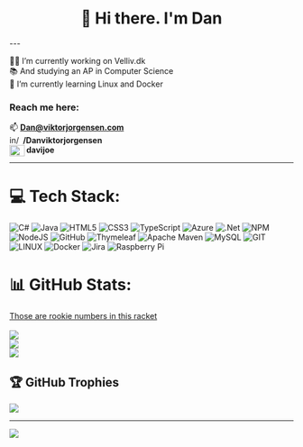 <h1 align="center">👋 Hi there. I'm Dan</h1>
---


👨‍🏭 I’m currently working on Velliv.dk<br>
📚 And studying an AP in Computer Science<br>
🌱 I’m currently learning Linux and Docker

### Reach me here:<br>
📫 **Dan@viktorjorgensen.com**<br><a href="https://linkedin.com/in/danviktorjorgensen/" target="blank"><img align="top" src="https://raw.githubusercontent.com/rahuldkjain/github-profile-readme-generator/master/src/images/icons/Social/linked-in-alt.svg" alt="in/danviktorjorgensen/" height="15" width="20" /></a>
**/Danviktorjorgensen**</a><br>
**davijoe**<a href="https://discord.gg/discordapp.com/users/Davijoe" target="blank"><img align="left" src="https://raw.githubusercontent.com/rahuldkjain/github-profile-readme-generator/master/src/images/icons/Social/discord.svg" alt="discordapp.com/users/Davijoe" height="20" width="27" /></a></p>

---

# 💻 Tech Stack:
![C#](https://img.shields.io/badge/c%23-%23239120.svg?style=for-the-badge&logo=c-sharp&logoColor=white) ![Java](https://img.shields.io/badge/java-%23ED8B00.svg?style=for-the-badge&logo=java&logoColor=white) ![HTML5](https://img.shields.io/badge/html5-%23E34F26.svg?style=for-the-badge&logo=html5&logoColor=white) ![CSS3](https://img.shields.io/badge/css3-%231572B6.svg?style=for-the-badge&logo=css3&logoColor=white) ![TypeScript](https://img.shields.io/badge/typescript-%23007ACC.svg?style=for-the-badge&logo=typescript&logoColor=white) ![Azure](https://img.shields.io/badge/azure-%230072C6.svg?style=for-the-badge&logo=azure-devops&logoColor=white) ![.Net](https://img.shields.io/badge/.NET-5C2D91?style=for-the-badge&logo=.net&logoColor=white) ![NPM](https://img.shields.io/badge/NPM-%23000000.svg?style=for-the-badge&logo=npm&logoColor=white) ![NodeJS](https://img.shields.io/badge/node.js-6DA55F?style=for-the-badge&logo=node.js&logoColor=white) ![GitHub](https://img.shields.io/badge/GitHub-%23121011.svg?style=for-the-badge&logo=github&logoColor=white) ![Thymeleaf](https://img.shields.io/badge/Thymeleaf-%23005C0F.svg?style=for-the-badge&logo=Thymeleaf&logoColor=white) ![Apache Maven](https://img.shields.io/badge/Apache%20Maven-C71A36?style=for-the-badge&logo=Apache%20Maven&logoColor=white) ![MySQL](https://img.shields.io/badge/mysql-%2300f.svg?style=for-the-badge&logo=mysql&logoColor=white) ![GIT](https://img.shields.io/badge/Git-fc6d26?style=for-the-badge&logo=git&logoColor=white) ![LINUX](https://img.shields.io/badge/Linux-FCC624?style=for-the-badge&logo=linux&logoColor=black) ![Docker](https://img.shields.io/badge/docker-%230db7ed.svg?style=for-the-badge&logo=docker&logoColor=white) ![Jira](https://img.shields.io/badge/jira-%230A0FFF.svg?style=for-the-badge&logo=jira&logoColor=white) ![Raspberry Pi](https://img.shields.io/badge/-RaspberryPi-C51A4A?style=for-the-badge&logo=Raspberry-Pi)
# 📊 GitHub Stats:
[Those are rookie numbers in this racket](https://giphy.com/gifs/rookie-numbers-wolf-of-wallstreet-YmQLj2KxaNz58g7Ofg)<br>
<br>
![](https://github-readme-stats.vercel.app/api?username=Davijoe&theme=dark&hide_border=false&include_all_commits=true&count_private=true)<br/>
![](https://github-readme-streak-stats.herokuapp.com/?user=Davijoe&theme=dark&hide_border=false)<br/>
![](https://github-readme-stats.vercel.app/api/top-langs/?username=Davijoe&theme=dark&hide_border=false&include_all_commits=true&count_private=true&layout=compact)

## 🏆 GitHub Trophies
![](https://github-profile-trophy.vercel.app/?username=Davijoe&theme=radical&no-frame=false&no-bg=true&margin-w=4)

---

![](https://komarev.com/ghpvc/?username=davijoe&color=blue&style=plastic)

<!-- Proudly created with GPRM ( https://gprm.itsvg.in ) -->